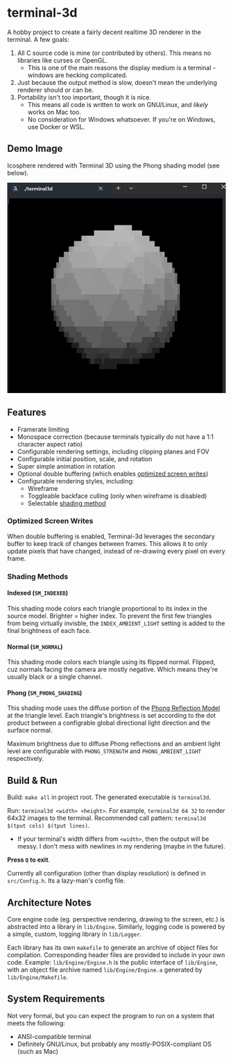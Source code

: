 # terminal-3d

A hobby project to create a fairly decent realtime 3D renderer in the terminal. A few goals:

1. All C source code is mine (or contributed by others). This means no libraries like curses or OpenGL.
    - This is one of the main reasons the display medium is a terminal - windows are hecking complicated.
2. Just because the output method is slow, doesn't mean the underlying renderer should or can be.
3. Portability isn't too important, though it is nice.
    - This means all code is written to work on GNU/Linux, and *likely* works on Mac too.
    - No consideration for Windows whatsoever. If you're on Windows, use Docker or WSL.

## Demo Image

Icosphere rendered with Terminal 3D using the Phong shading model (see below).

![Icosphere render example](./readme_images/sphere_demo.png)

## Features

- Framerate limiting
- Monospace correction (because terminals typically do not have a 1:1 character aspect ratio)
- Configurable rendering settings, including clipping planes and FOV
- Configurable initial position, scale, and rotation
- Super simple animation in rotation
- Optional double buffering (which enables [optimized screen writes](#optimized-screen-writes))
- Configurable rendering styles, including:
    - Wireframe
    - Toggleable backface culling (only when wireframe is disabled)
    - Selectable [shading method](#shading-methods)

### Optimized Screen Writes

When double buffering is enabled, Terminal-3d leverages the secondary buffer to keep track of changes between frames. This allows it to only update pixels that have changed, instead of re-drawing every pixel on every frame.

### Shading Methods

#### Indexed (`SM_INDEXED`)

This shading mode colors each triangle proportional to its index in the source model. Brighter = higher index. To prevent the first few triangles from being virtually invisble, the `INDEX_AMBIENT_LIGHT` setting is added to the final brightness of each face.

#### Normal (`SM_NORMAL`)

This shading mode colors each triangle using its flipped normal. Flipped, cuz normals facing the camera are mostly negative. Which means they're usually black or a single channel.

#### Phong (`SM_PHONG_SHADING`)

This shading mode uses the diffuse portion of the [Phong Reflection Model](https://en.wikipedia.org/wiki/Phong_reflection_model) at the triangle level. Each triangle's brightness is set according to the dot product between a configrable global directional light direction and the surface normal.

Maximum brightness due to diffuse Phong reflections and an ambient light level are configurable with `PHONG_STRENGTH` and `PHONG_AMBIENT_LIGHT` respectively.

## Build & Run

Build: `make all` in project root. The generated executable is `terminal3d`.

Run: `terminal3d <width> <height>`. For example, `terminal3d 64 32` to render 64x32 images to the terminal. Recommended call pattern: `terminal3d $(tput cols) $(tput lines)`.
  - If your terminal's width differs from `<width>`, then the output will be messy. I don't mess with newlines in my rendering (maybe in the future).

**Press `Q` to exit**.

Currently all configuration (other than display resolution) is defined in `src/Config.h`. Its a lazy-man's config file.

## Architecture Notes

Core engine code (eg. perspective rendering, drawing to the screen, etc.) is abstracted into a library in `lib/Engine`. Similarly, logging code is powered by a simple, custom, logging library in `lib/Logger`.

Each library has its own `makefile` to generate an archive of object files for compilation. Corresponding header files are provided to include in your own code. Example: `lib/Engine/Engine.h` is the public interface of `lib/Engine`, with an object file archive named `lib/Engine/Engine.a` generated by `lib/Engine/Makefile`.

## System Requirements

Not very formal, but you can expect the program to run on a system that meets the following:

- ANSI-compatible terminal
- Definitely GNU/Linux, but probably any mostly-POSIX-compliant OS (such as Mac)
